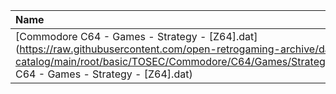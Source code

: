 |Name|Size|
|:---|---:|
|[Commodore C64 - Games - Strategy - [Z64].dat](https://raw.githubusercontent.com/open-retrogaming-archive/dat-catalog/main/root/basic/TOSEC/Commodore/C64/Games/Strategy/[Z64]/Commodore C64 - Games - Strategy - [Z64].dat)|89196|
